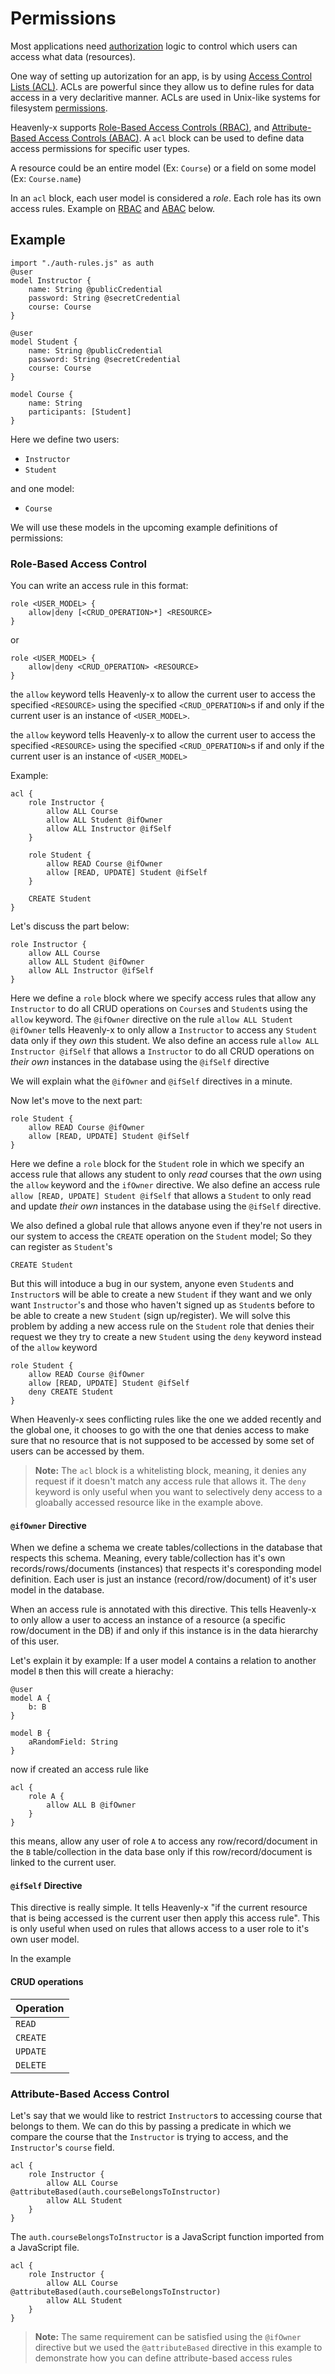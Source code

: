 # Permissions

Most applications need [authorization](https://en.wikipedia.org/wiki/Authorization) logic to control which users can access what data (resources).

One way of setting up autorization for an app, is by using [Access Control Lists (ACL)](https://en.wikipedia.org/wiki/Access-control_list). ACLs are powerful since they allow us to define rules for data access in a very declaritive manner. ACLs are used in Unix-like systems for filesystem [permissions](https://en.wikipedia.org/wiki/File_system_permissions#Permissions).

Heavenly-x supports [Role-Based Access Controls (RBAC)](https://en.wikipedia.org/wiki/Role-based_access_control), and [Attribute-Based Access Controls (ABAC)](https://en.wikipedia.org/wiki/Attribute-based_access_control). A `acl` block can be used to define data access permissions for specific user types.

A resource could be an entire model (Ex: `Course`) or a field on some model (Ex: `Course.name`)

In an `acl` block, each user model is considered a _role_. Each role has its own access rules. Example on [RBAC](#role-based-access-control) and [ABAC](#attribute-based-access-control) below.

## Example

```heavenly-x
import "./auth-rules.js" as auth
@user
model Instructor {
    name: String @publicCredential
    password: String @secretCredential
    course: Course
}

@user
model Student {
    name: String @publicCredential
    password: String @secretCredential
    course: Course
}

model Course {
    name: String
    participants: [Student]
}
```

Here we define two users:

- `Instructor`
- `Student`

and one model:

- `Course`

We will use these models in the upcoming example definitions of permissions:

### Role-Based Access Control

You can write an access rule in this format:

```
role <USER_MODEL> {
    allow|deny [<CRUD_OPERATION>*] <RESOURCE>
}
```

or

```
role <USER_MODEL> {
    allow|deny <CRUD_OPERATION> <RESOURCE>
}
```

the `allow` keyword tells Heavenly-x to allow the current user to access the specified `<RESOURCE>` using the specified `<CRUD_OPERATION>`s if and only if the current user is an instance of `<USER_MODEL>`.

the `allow` keyword tells Heavenly-x to allow the current user to access the specified `<RESOURCE>` using the specified `<CRUD_OPERATION>`s if and only if the current user is an instance of `<USER_MODEL>`

Example:

```heavenly-x
acl {
    role Instructor {
        allow ALL Course
        allow ALL Student @ifOwner
        allow ALL Instructor @ifSelf
    }

    role Student {
        allow READ Course @ifOwner
        allow [READ, UPDATE] Student @ifSelf
    }

    CREATE Student
}
```

Let's discuss the part below:

```heavenly-x
role Instructor {
    allow ALL Course
    allow ALL Student @ifOwner
    allow ALL Instructor @ifSelf
}
```

Here we define a `role` block where we specify access rules that allow any `Instructor` to do all CRUD operations on `Course`s and `Student`s using the `allow` keyword. The `@ifOwner` directive on the rule `allow ALL Student @ifOwner` tells Heavenly-x to only allow a `Instructor` to access any `Student` data only if they _own_ this student. We also define an access rule `allow ALL Instructor @ifSelf` that allows a `Instructor` to do all CRUD operations on _their own_ instances in the database using the `@ifSelf` directive

We will explain what the `@ifOwner` and `@ifSelf` directives in a minute.

Now let's move to the next part:

```heavenly-x
role Student {
    allow READ Course @ifOwner
    allow [READ, UPDATE] Student @ifSelf
}
```

Here we define a `role` block for the `Student` role in which we specify an access rule that allows any student to only _read_ courses that the _own_ using the `allow` keyword and the `ifOwner` directive. We also define an access rule `allow [READ, UPDATE] Student @ifSelf` that allows a `Student` to only read and update _their own_ instances in the database using the `@ifSelf` directive.

We also defined a global rule that allows anyone even if they're not users in our system to access the `CREATE` operation on the `Student` model; So they can register as `Student`'s

```heavenly-x
CREATE Student
```

But this will intoduce a bug in our system, anyone even `Student`s and `Instructor`s will be able to create a new `Student` if they want and we only want `Instructor`'s and those who haven't signed up as `Student`s before to be able to create a new `Student` (sign up/register). We will solve this problem by adding a new access rule on the `Student` role that denies their request we they try to create a new `Student` using the `deny` keyword instead of the `allow` keyword

```heavenly-x
role Student {
    allow READ Course @ifOwner
    allow [READ, UPDATE] Student @ifSelf
    deny CREATE Student
}
```

When Heavenly-x sees conflicting rules like the one we added recently and the global one, it chooses to go with the one that denies access to make sure that no resource that is not supposed to be accessed by some set of users can be accessed by them.

> **Note:** The `acl` block is a whitelisting block, meaning, it denies any request if it doesn't match any access rule that allows it. The `deny` keyword is only useful when you want to selectively deny access to a gloabally accessed resource like in the example above.

#### `@ifOwner` Directive

When we define a schema we create tables/collections in the database that respects this schema. Meaning, every table/collection has it's own records/rows/documents (instances) that respects it's coresponding model definition. Each user is just an instance (record/row/document) of it's user model in the database.

When an access rule is annotated with this directive. This tells Heavenly-x to only allow a user to access an instance of a resource (a specific row/document in the DB) if and only if this instance is in the data hierarchy of this user.

Let's explain it by example:
If a user model `A` contains a relation to another model `B` then this will create a hierachy:

```heavenly-x
@user
model A {
    b: B
}

model B {
    aRandomField: String
}
```

now if created an access rule like

```heavenly-x
acl {
    role A {
        allow ALL B @ifOwner
    }
}
```

this means, allow any user of role `A` to access any row/record/document in the `B` table/collection in the data base only if this row/record/document is linked to the current user.

#### `@ifSelf` Directive

This directive is really simple. It tells Heavenly-x "if the current resource that is being accessed is the current user then apply this access rule". This is only useful when used on rules that allows access to a user role to it's own user model.

In the example 


#### CRUD operations

| Operation |
| --------- |
| `READ`    |
| `CREATE`  |
| `UPDATE`  |
| `DELETE`  |

### Attribute-Based Access Control

Let's say that we would like to restrict `Instructor`s to accessing course that belongs to them. We can do this by passing a predicate in which we compare the course that the `Instructor` is trying to access, and the `Instructor`'s `course` field.

```heavenly-x
acl {
    role Instructor {
        allow ALL Course @attributeBased(auth.courseBelongsToInstructor)
        allow ALL Student
    }
}
```

The `auth.courseBelongsToInstructor` is a JavaScript function imported from a JavaScript file.

```heavenly-x
acl {
    role Instructor {
        allow ALL Course @attributeBased(auth.courseBelongsToInstructor)
        allow ALL Student
    }
}
```

> **Note:** The same requirement can be satisfied using the `@ifOwner` directive but we used the `@attributeBased` directive in this example to demonstrate how you can define attribute-based access rules